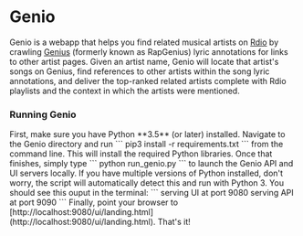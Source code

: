 # Genio

Genio is a webapp that helps you find related musical artists on [Rdio](http://www.rdio.com/) by crawling [Genius](http://genius.com/) (formerly known as RapGenius) lyric annotations for links to other artist pages. Given an artist name, Genio will locate that artist's songs on Genius, find references to other artists within the song lyric annotations, and deliver the top-ranked related artists complete with Rdio playlists and the context in which the artists were mentioned. 


<h3> Running Genio </h3>
First, make sure you have Python **3.5** (or later) installed.
Navigate to the Genio directory and run
```
pip3 install -r requirements.txt
```
from the command line. This will install the required Python libraries. Once that finishes, simply type
```
python run_genio.py
``` 
to launch the Genio API and UI servers locally. If you have multiple versions of Python installed, don't worry, the script will automatically detect this and run with Python 3. You should see this ouput in the terminal:
```
serving UI at port 9080
serving API at port 9090
```
Finally, point your browser to [http://localhost:9080/ui/landing.html](http://localhost:9080/ui/landing.html). That's it!
